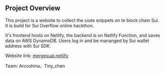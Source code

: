 ## Project Overview

This project is a website to collect the code snippets on te block chain Sui. It is  build for Sui Overflow online hackthon.

It's frontend hosts on Netlify, the backend is on Netlify Function, and saves data on AWS DynamoDB. Users log in and be mananged by Sui wallet address with Sui SDK.

Website link: [mergesuai.netlify](https://mergesuai.netlify.app/)

Team: Arcoshina、Tiny_chen
